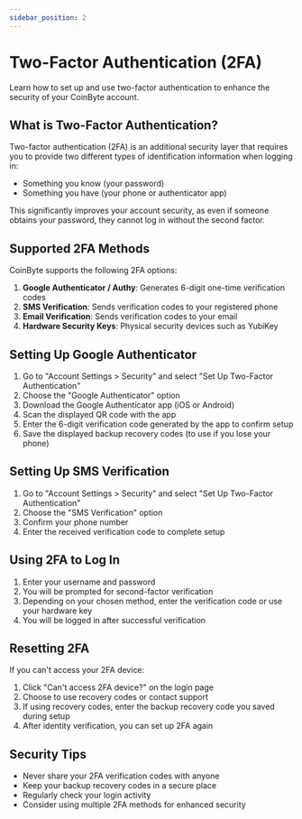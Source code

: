 ```yaml
---
sidebar_position: 2
---
```


# Two-Factor Authentication (2FA)

Learn how to set up and use two-factor authentication to enhance the security of your CoinByte account.

## What is Two-Factor Authentication?

Two-factor authentication (2FA) is an additional security layer that requires you to provide two different types of identification information when logging in:
- Something you know (your password)
- Something you have (your phone or authenticator app)

This significantly improves your account security, as even if someone obtains your password, they cannot log in without the second factor.

## Supported 2FA Methods

CoinByte supports the following 2FA options:

1. **Google Authenticator / Authy**: Generates 6-digit one-time verification codes
2. **SMS Verification**: Sends verification codes to your registered phone
3. **Email Verification**: Sends verification codes to your email
4. **Hardware Security Keys**: Physical security devices such as YubiKey

## Setting Up Google Authenticator

1. Go to "Account Settings > Security" and select "Set Up Two-Factor Authentication"
2. Choose the "Google Authenticator" option
3. Download the Google Authenticator app (iOS or Android)
4. Scan the displayed QR code with the app
5. Enter the 6-digit verification code generated by the app to confirm setup
6. Save the displayed backup recovery codes (to use if you lose your phone)

## Setting Up SMS Verification

1. Go to "Account Settings > Security" and select "Set Up Two-Factor Authentication"
2. Choose the "SMS Verification" option
3. Confirm your phone number
4. Enter the received verification code to complete setup

## Using 2FA to Log In

1. Enter your username and password
2. You will be prompted for second-factor verification
3. Depending on your chosen method, enter the verification code or use your hardware key
4. You will be logged in after successful verification

## Resetting 2FA

If you can't access your 2FA device:

1. Click "Can't access 2FA device?" on the login page
2. Choose to use recovery codes or contact support
3. If using recovery codes, enter the backup recovery code you saved during setup
4. After identity verification, you can set up 2FA again

## Security Tips

- Never share your 2FA verification codes with anyone
- Keep your backup recovery codes in a secure place
- Regularly check your login activity
- Consider using multiple 2FA methods for enhanced security 